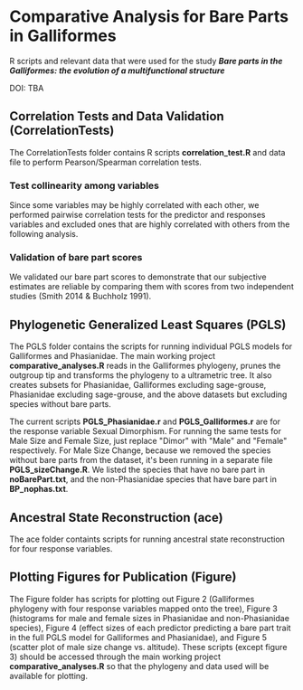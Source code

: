 # Comparative Analysis for Bare Parts in Galliformes
R scripts and relevant data that were used for the study ***Bare parts in the Galliformes: the evolution of a multifunctional structure***

DOI: TBA

## Correlation Tests and Data Validation (CorrelationTests)
The CorrelationTests folder contains R scripts **correlation_test.R** and data file to perform Pearson/Spearman correlation tests.
### Test collinearity among variables
Since some variables may be highly correlated with each other, we performed pairwise correlation tests for the predictor and responses variables and excluded ones that are highly correlated with others from the following analysis.
### Validation of bare part scores
We validated our bare part scores to demonstrate that our subjective estimates are reliable by comparing them with scores from two independent studies (Smith 2014 & Buchholz 1991).

## Phylogenetic Generalized Least Squares (PGLS)
The PGLS folder contains the scripts for running individual PGLS models for Galliformes and Phasianidae. The main working project **comparative_analyses.R** reads in the Galliformes phylogeny, prunes the outgroup tip and transforms the phylogeny to a ultrametric tree. It also creates subsets for Phasianidae, Galliformes excluding sage-grouse, Phasianidae excluding sage-grouse, and the above datasets but excluding species without bare parts.

The current scripts **PGLS_Phasianidae.r** and **PGLS_Galliformes.r** are for the response variable Sexual Dimorphism. For running the same tests for Male Size and Female Size, just replace "Dimor" with "Male" and "Female" respectively.
For Male Size Change, because we removed the species without bare parts from the dataset, it's been running in a separate file **PGLS_sizeChange.R**. We listed the species that have no bare part in **noBarePart.txt**, and the non-Phasianidae species that have bare part in **BP_nophas.txt**.

## Ancestral State Reconstruction (ace)
The ace folder containts scripts for running ancestral state reconstruction for four response variables.

## Plotting Figures for Publication (Figure)
The Figure folder has scripts for plotting out Figure 2 (Galliformes phylogeny with four response variables mapped onto the tree), Figure 3 (histograms for male and female sizes in Phasianidae and non-Phasianidae species), Figure 4 (effect sizes of each predictor predicting a bare part trait in the full PGLS model for Galliformes and Phasianidae), and Figure 5 (scatter plot of male size change vs. altitude). These scripts (except figure 3) should be accessed through the main working project **comparative_analyses.R** so that the phylogeny and data used will be available for plotting.
